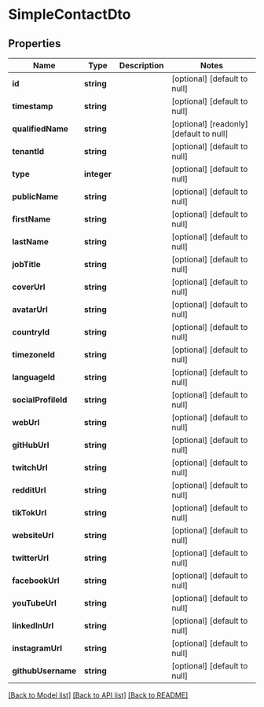 # SimpleContactDto

## Properties
Name | Type | Description | Notes
------------ | ------------- | ------------- | -------------
**id** | **string** |  | [optional] [default to null]
**timestamp** | **string** |  | [optional] [default to null]
**qualifiedName** | **string** |  | [optional] [readonly] [default to null]
**tenantId** | **string** |  | [optional] [default to null]
**type** | **integer** |  | [optional] [default to null]
**publicName** | **string** |  | [optional] [default to null]
**firstName** | **string** |  | [optional] [default to null]
**lastName** | **string** |  | [optional] [default to null]
**jobTitle** | **string** |  | [optional] [default to null]
**coverUrl** | **string** |  | [optional] [default to null]
**avatarUrl** | **string** |  | [optional] [default to null]
**countryId** | **string** |  | [optional] [default to null]
**timezoneId** | **string** |  | [optional] [default to null]
**languageId** | **string** |  | [optional] [default to null]
**socialProfileId** | **string** |  | [optional] [default to null]
**webUrl** | **string** |  | [optional] [default to null]
**gitHubUrl** | **string** |  | [optional] [default to null]
**twitchUrl** | **string** |  | [optional] [default to null]
**redditUrl** | **string** |  | [optional] [default to null]
**tikTokUrl** | **string** |  | [optional] [default to null]
**websiteUrl** | **string** |  | [optional] [default to null]
**twitterUrl** | **string** |  | [optional] [default to null]
**facebookUrl** | **string** |  | [optional] [default to null]
**youTubeUrl** | **string** |  | [optional] [default to null]
**linkedInUrl** | **string** |  | [optional] [default to null]
**instagramUrl** | **string** |  | [optional] [default to null]
**githubUsername** | **string** |  | [optional] [default to null]

[[Back to Model list]](../README.md#documentation-for-models) [[Back to API list]](../README.md#documentation-for-api-endpoints) [[Back to README]](../README.md)


